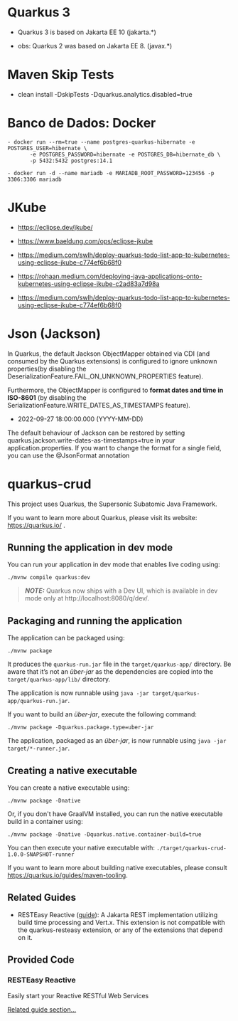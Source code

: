 # Quarkus 3

  - Quarkus 3 is based on Jakarta EE 10 (jakarta.*)

  - obs: Quarkus 2 was based on Jakarta EE 8. (javax.*)

# Maven Skip Tests

 - clean install -DskipTests -Dquarkus.analytics.disabled=true


# Banco de Dados: Docker

    - docker run --rm=true --name postgres-quarkus-hibernate -e POSTGRES_USER=hibernate \
           -e POSTGRES_PASSWORD=hibernate -e POSTGRES_DB=hibernate_db \
           -p 5432:5432 postgres:14.1

    - docker run -d --name mariadb -e MARIADB_ROOT_PASSWORD=123456 -p 3306:3306 mariadb     



# JKube
 
  - https://eclipse.dev/jkube/ 
  - https://www.baeldung.com/ops/eclipse-jkube
  - https://medium.com/swlh/deploy-quarkus-todo-list-app-to-kubernetes-using-eclipse-jkube-c774ef6b68f0

  - https://rohaan.medium.com/deploying-java-applications-onto-kubernetes-using-eclipse-jkube-c2ad83a7d98a
  - https://medium.com/swlh/deploy-quarkus-todo-list-app-to-kubernetes-using-eclipse-jkube-c774ef6b68f0 



# Json (Jackson)


In Quarkus, the default Jackson ObjectMapper obtained via CDI (and consumed by the Quarkus extensions) 
is configured to ignore unknown properties(by disabling the DeserializationFeature.FAIL_ON_UNKNOWN_PROPERTIES feature).

Furthermore, the ObjectMapper is configured to **format dates and time in ISO-8601** (by disabling the 
SerializationFeature.WRITE_DATES_AS_TIMESTAMPS feature).
  - 2022-09-27 18:00:00.000 (YYYY-MM-DD)

The default behaviour of Jackson can be restored by setting quarkus.jackson.write-dates-as-timestamps=true in your
application.properties. If you want to change the format for a single field, you can use the @JsonFormat annotation



# quarkus-crud

This project uses Quarkus, the Supersonic Subatomic Java Framework.

If you want to learn more about Quarkus, please visit its website: https://quarkus.io/ .

## Running the application in dev mode

You can run your application in dev mode that enables live coding using:
```shell script
./mvnw compile quarkus:dev
```

> **_NOTE:_**  Quarkus now ships with a Dev UI, which is available in dev mode only at http://localhost:8080/q/dev/.

## Packaging and running the application

The application can be packaged using:
```shell script
./mvnw package
```
It produces the `quarkus-run.jar` file in the `target/quarkus-app/` directory.
Be aware that it’s not an _über-jar_ as the dependencies are copied into the `target/quarkus-app/lib/` directory.

The application is now runnable using `java -jar target/quarkus-app/quarkus-run.jar`.

If you want to build an _über-jar_, execute the following command:
```shell script
./mvnw package -Dquarkus.package.type=uber-jar
```

The application, packaged as an _über-jar_, is now runnable using `java -jar target/*-runner.jar`.

## Creating a native executable

You can create a native executable using: 
```shell script
./mvnw package -Dnative
```

Or, if you don't have GraalVM installed, you can run the native executable build in a container using: 
```shell script
./mvnw package -Dnative -Dquarkus.native.container-build=true
```

You can then execute your native executable with: `./target/quarkus-crud-1.0.0-SNAPSHOT-runner`

If you want to learn more about building native executables, please consult https://quarkus.io/guides/maven-tooling.

## Related Guides

- RESTEasy Reactive ([guide](https://quarkus.io/guides/resteasy-reactive)): A Jakarta REST implementation utilizing build time processing and Vert.x. This extension is not compatible with the quarkus-resteasy extension, or any of the extensions that depend on it.

## Provided Code

### RESTEasy Reactive

Easily start your Reactive RESTful Web Services

[Related guide section...](https://quarkus.io/guides/getting-started-reactive#reactive-jax-rs-resources)
